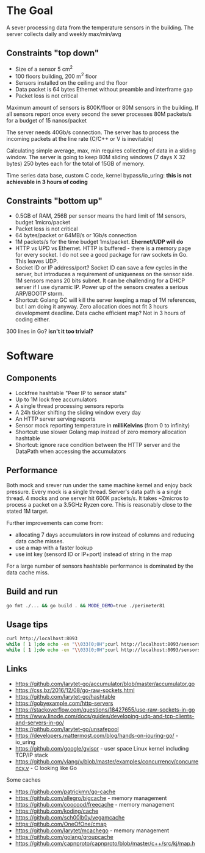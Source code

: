 

# The Goal

A sever processing data from the temperature sensors in the building.
The server collects daily and weekly max/min/avg

## Constraints "top down"

* Size of a sensor 5 cm<sup>2</sup>
* 100 floors building, 200 m<sup>2</sup> floor
* Sensors installed on the ceiling and the floor 
* Data packet is 64 bytes Ethernet without preamble and interframe gap
* Packet loss is not critical

Maximum amount of sensors is 800K/floor or 80M sensors in the building.
If all sensors report once every second the sever processes 80M packets/s for a budget of 15 nanos/packet

The server needs 40Gb/s connection. The server has to process the incoming packets at the line rate (C/C++ or V is inevitable)

Calculating simple average, max, min requires collecting of data in a sliding window. 
The server is going to keep 80M sliding windows (7 days X 32 bytes) 250 bytes each for the total of 15GB of memory. 

Time series data base, custom C code, kernel bypass/io_uring: **this is not achievable in 3 hours of coding**

## Constraints "bottom up"

* 0.5GB of RAM, 256B per sensor means the hard limit of 1M sensors, budget 1micro/packet
* Packet loss is not critical
* 64 bytes/packet or 64MB/s or 1Gb/s connection
* 1M packets/s for the time budget 1ms/packet. **Ehernet/UDP will do**
* HTTP vs UPD vs Ethernet. HTTP is buffered - there is a memory page for every socket. I do not see a good package for raw sockets in Go. This leaves UDP.
* Socket ID or IP address/port? Socket ID can save a few cycles in the server, but introduces a requirement of uniqueness on the sensor side. 1M sensors means 20 bits subnet. It can be challending for a DHCP server if I use dynamic IP. Power up of the sensors creates a serious ARP/BOOTP storm.
* Shortcut: Golang GC will kill the server keeping a map of 1M references, but I am doing it anyway. Zero allocation does not fit 3 hours developmemt deadline. Data cache efficient map? Not in 3 hours of coding either.

300 lines in Go? **isn't it too trivial?**

# Software 

## Components

* Lockfree hashtable "Peer IP to sensor stats"
* Up to 1M lock free accumulators
* A single thread processing sensors reports
* A 24h ticker shifting the sliding window every day
* An HTTP server serving reports
* Sensor mock reporting temperature in **milliKelvins** (from 0 to infinity)
* Shortcut: use slower Golang map instead of zero memory allocation hashtable
* Shortcut: ignore race condition between the HTTP server and the DataPath when accessing the accumulators

## Performance 

Both mock and srever run under the same machine kernel and enjoy back pressure. Every mock is a single thread.
Server's data path is a single thread. 4 mocks and one server hit 600K packets/s. It takes ~2micros to process a packet on a 3.5GHz Ryzen core. This is reasonably close to the stated 1M target. 

Further improvements can come from:

* allocating 7 days accumulators in row instead of columns and reducing data cache misses.
* use a map with a faster lookup
* use int key (sensord ID or IP+port) instead of string in the map

For a large number of sensors hashtable performance is dominated by the data cache miss. 

## Build and run

```sh
go fmt ./... && go build . && MODE_DEMO=true ./perimeter81
```

## Usage tips

```sh
curl http://localhost:8093
while [ 1 ];do echo -en "\\033[0;0H";curl http://localhost:8093/sensorsweekly;sleep 0.2;done;
while [ 1 ];do echo -en "\\033[0;0H";curl http://localhost:8093/sensorsdaily;sleep 0.2;done;
```

## Links

* https://github.com/larytet-go/accumulator/blob/master/accumulator.go
* https://css.bz/2016/12/08/go-raw-sockets.html
* https://github.com/larytet-go/hashtable
* https://gobyexample.com/http-servers
* https://stackoverflow.com/questions/18427655/use-raw-sockets-in-go
* https://www.linode.com/docs/guides/developing-udp-and-tcp-clients-and-servers-in-go/
* https://github.com/larytet-go/unsafepool
* https://developers.mattermost.com/blog/hands-on-iouring-go/  - io_uring
* https://github.com/google/gvisor  - user space Linux kernel including TCP/IP stack
* https://github.com/vlang/v/blob/master/examples/concurrency/concurrency.v  - C looking like Go

Some caches

* https://github.com/patrickmn/go-cache
* https://github.com/allegro/bigcache - memory management
* https://github.com/coocood/freecache  - memory management
* https://github.com/koding/cache
* https://github.com/sch00lb0y/vegamcache
* https://github.com/OneOfOne/cmap
* https://github.com/larytet/mcachego - memory management
* https://github.com/golang/groupcache
* https://github.com/capnproto/capnproto/blob/master/c++/src/kj/map.h
